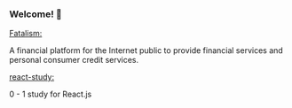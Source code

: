 ### Welcome! 👋

[Fatalism: ](https://github.com/daybreak-code/react-study)

A financial platform for the Internet public to provide financial services and personal consumer credit services. 

[react-study: ](https://github.com/daybreak-code/react-study)

0 - 1 study for React.js



